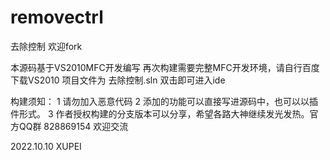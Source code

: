 # removectrl
去除控制 欢迎fork

本源码基于VS2010MFC开发编写
再次构建需要完整MFC开发环境，请自行百度下载VS2010
项目文件为 去除控制.sln 双击即可进入ide


构建须知：
1 请勿加入恶意代码
2 添加的功能可以直接写进源码中，也可以以插件形式。
3 作者授权构建的分支版本可以分享，希望各路大神继续发光发热。官方QQ群 828869154 欢迎交流

2022.10.10 XUPEI
